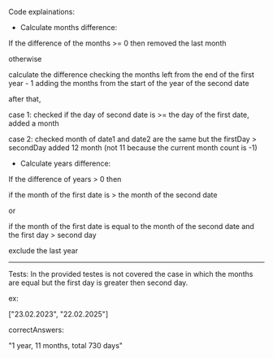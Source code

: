 Code explainations:

- Calculate months difference:

If the difference of the months >= 0 then removed the last month

otherwise

calculate the difference checking the months left from the end of the first year - 1 adding 
the months from the start of the year of the second date

after that, 

case 1: checked if the day of second date is >= the day of the first date, added a month

case 2: checked month of date1 and date2 are the same but the firstDay > secondDay added 12 month (not 11 because the current month count is -1)

- Calculate years difference:

If the difference of years > 0 then

if the month of the first date is > the month of the second date

or

if the month of the first date is equal to the month of the second date and
the first day > second day

exclude the last year

-------------------------------------------------

Tests:
In the provided testes is not covered the case in which the months are equal but the first day 
is greater then second day.

ex: 

["23.02.2023", "22.02.2025"]

correctAnswers:

"1 year, 11 months, total 730 days"
